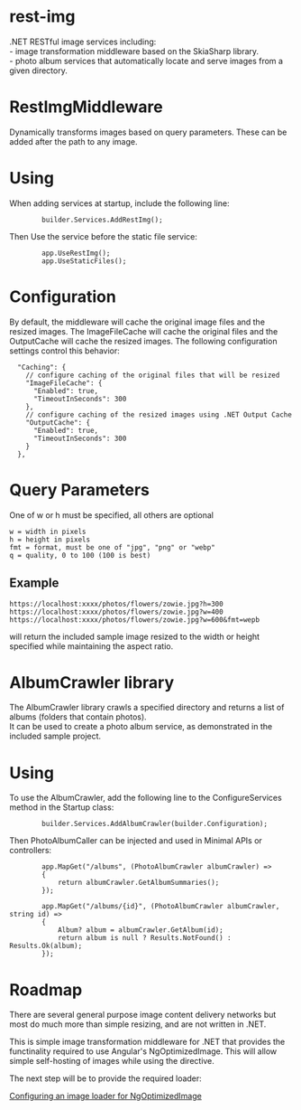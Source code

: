 # rest-img
.NET RESTful image services including:   
    - image transformation middleware based on the SkiaSharp library.   
    - photo album services that automatically locate and serve images from a given directory.   

# RestImgMiddleware
Dynamically transforms images based on query parameters.  These can be added after the path to any image.

# Using
When adding services at startup, include the following line:

            builder.Services.AddRestImg();

Then Use the service before the static file service:

            app.UseRestImg();
            app.UseStaticFiles();

# Configuration
By default, the middleware will cache the original image files and the resized images.  The ImageFileCache
will cache the original files and the OutputCache will cache the resized images.  The following configuration 
settings control this behavior:

      "Caching": {
        // configure caching of the original files that will be resized
        "ImageFileCache": {
          "Enabled": true,
          "TimeoutInSeconds": 300
        },
        // configure caching of the resized images using .NET Output Cache
        "OutputCache": {
          "Enabled": true,
          "TimeoutInSeconds": 300
        }
      },

# Query Parameters 
One of w or h must be specified, all others are optional

	w = width in pixels
	h = height in pixels
	fmt = format, must be one of "jpg", "png" or "webp"
	q = quality, 0 to 100 (100 is best)
	
## Example
	
	https://localhost:xxxx/photos/flowers/zowie.jpg?h=300
	https://localhost:xxxx/photos/flowers/zowie.jpg?w=400
	https://localhost:xxxx/photos/flowers/zowie.jpg?w=600&fmt=wepb
	
will return the included sample image resized to the width or height specified while maintaining the aspect ratio.

# AlbumCrawler library
The AlbumCrawler library crawls a specified directory and returns a list of albums (folders that contain photos).  
It can be used to create a photo album service, as demonstrated in the included sample project.

# Using
To use the AlbumCrawler, add the following line to the ConfigureServices method in the Startup class:

			builder.Services.AddAlbumCrawler(builder.Configuration);

Then PhotoAlbumCaller can be injected and used in Minimal APIs or controllers:

            app.MapGet("/albums", (PhotoAlbumCrawler albumCrawler) =>
            {
                return albumCrawler.GetAlbumSummaries();
            });

            app.MapGet("/albums/{id}", (PhotoAlbumCrawler albumCrawler, string id) =>
            {
                Album? album = albumCrawler.GetAlbum(id);
                return album is null ? Results.NotFound() : Results.Ok(album);
            });

# Roadmap
There are several general purpose image content delivery networks but most do much more than simple resizing, and are not written in .NET.

This is simple image transformation middleware for .NET that provides the functinality required to use Angular's NgOptimizedImage.
This will allow simple self-hosting of images while using the directive.

The next step will be to provide the required loader:

[Configuring an image loader for NgOptimizedImage](https://angular.io/guide/image-directive#configuring-an-image-loader-for-ngoptimizedimage)
